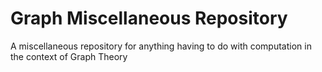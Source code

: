 # Graph Miscellaneous Repository
A miscellaneous repository for anything having to do with computation in the context of Graph Theory
